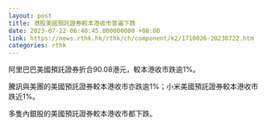 ```yaml
---
layout: post
title: 港股美國預託證券較本港收市普遍下跌
date: 2023-07-22 06:40:45.000000000 +08:00
link: https://news.rthk.hk/rthk/ch/component/k2/1710026-20230722.htm
categories: rthk
---
```


阿里巴巴美國預託證券折合90.08港元，較本港收市跌逾1%。

騰訊與美團的美國預託證券較本港收市亦跌逾1%；小米美國預託證券較本港收市跌近1%。

多隻內銀股的美國預託證券較本港收市都下跌。
